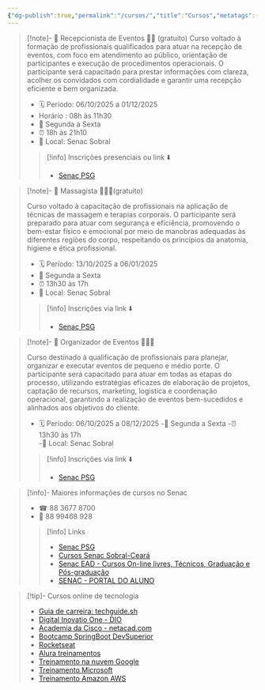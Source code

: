 ```yaml
---
{"dg-publish":true,"permalink":"/cursos/","title":"Cursos","metatags":{"description":"Programação de Cursos no Senac Ceará em Sobral"},"contentClasses":"cards cards-cols-3 cards-cover","tags":["curso","Senac","mapa"],"noteIcon":"default","updated":"2025-09-24T22:04:30.450-03:00"}
---
```



>[!note]- 📢  Recepcionista de Eventos 👩🏻 (gratuito)
> Curso voltado à formação de profissionais qualificados para atuar na recepção de eventos, com foco em atendimento ao público, orientação de participantes e execução de procedimentos operacionais. O participante será capacitado para prestar informações com clareza, acolher os convidados com cordialidade e garantir uma recepção eficiente e bem organizada.
> 
> - 🗓️ Período: 06/10/2025 a 01/12/2025
> - Horário : 08h às 11h30
> - 📝 Segunda a Sexta
> - ⏰ 18h às 21h10  
> - 📍 Local: Senac Sobral
>
>>[!info] Inscrições presenciais ou link ⬇️
>> - [Senac PSG](https://psg.ce.senac.br/oportunidade/recepcionista-de-eventos-2/)

>[!note]- 📢  Massagista 💆🏻‍♂️(gratuito)
>
> Curso voltado à capacitação de profissionais na aplicação de técnicas de massagem e terapias corporais. O participante será preparado para atuar com segurança e eficiência, promovendo o bem-estar físico e emocional por meio de manobras adequadas às diferentes regiões do corpo, respeitando os princípios da anatomia, higiene e ética profissional.
>
> - 🗓️ Período: 13/10/2025 a 06/01/2025 
> - 📝 Segunda a Sexta
> - ⏰ 13h30 às 17h  
> - 📍 Local: Senac Sobral
>
>>[!info] Inscrições via link ⬇️
>> - [Senac PSG](https://psg.ce.senac.br/oportunidade/massagista-2/)

>[!note]- 📢  Organizador de Eventos 👩🏻‍💼
>
> Curso destinado à qualificação de profissionais para planejar, organizar e executar eventos de pequeno e médio porte. O participante será capacitado para atuar em todas as etapas do processo, utilizando estratégias eficazes de elaboração de projetos, captação de recursos, marketing, logística e coordenação operacional, garantindo a realização de eventos bem-sucedidos e alinhados aos objetivos do cliente.
>
> - 🗓️ Período: 06/10/2025 a 08/12/2025 
> -📝 Segunda a Sexta
> -⏰ 13h30 às 17h  
> -📍 Local: Senac Sobral
>
>>[!info] Inscrições via link ⬇️
>> - [Senac PSG](https://psg.ce.senac.br/oportunidade/organizador-de-eventos-3/)

>[!info]- Maiores informações de cursos no Senac
>
> - ☎ 88 3677 8700
> - 📱 88 99468 928
>
>>[!info] Links
>> - [Senac PSG](https://psg.ce.senac.br/oportunidades/)
>> - [Cursos Senac Sobral-Ceará](https://cursos.ce.senac.br/unidade/senac-sobral/)
>> - [Senac EAD - Cursos On-line livres, Técnicos, Graduação e Pós-graduação](https://www.ead.senac.br/)
>> - [SENAC - PORTAL DO ALUNO](https://cloud.plataforma.senac.br/senacportalaluno/#/login)

>[!tip]- Cursos online de tecnologia
> - [Guia de carreira: techguide.sh](https://techguide.sh/)
> - [Digital Inovatio One - DIO](https://dio.me/sign-up?ref=XXNHOX4TYB)
> - [Academia da Cisco - netacad.com](https://netacad.com/)
> - [Bootcamp SpringBoot DevSuperior](https://devsuperior.com.br/)
> - [Rocketseat](https://www.rocketseat.com.br/)
> - [Alura treinamentos](https://www.alura.com.br/)
> - [Treinamento na nuvem Google](https://www.cloudskillsboost.google/?locale=pt_BR)
> - [Treinamento Microsoft](https://learn.microsoft.com/pt-br/training/)
> - [Treinamento Amazon AWS](https://explore.skillbuilder.aws/learn)


